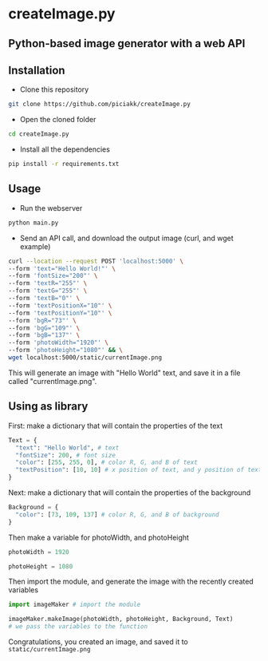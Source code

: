# createImage.py
Python-based image generator with a web API
---

## Installation

- Clone this repository
```bash
git clone https://github.com/piciakk/createImage.py
```
- Open the cloned folder
```bash
cd createImage.py
```
- Install all the dependencies
```bash
pip install -r requirements.txt
```

## Usage

- Run the webserver
```bash
python main.py
```
- Send an API call, and download the output image (curl, and wget example)

```bash
curl --location --request POST 'localhost:5000' \
--form 'text="Hello World!"' \
--form 'fontSize="200"' \
--form 'textR="255"' \
--form 'textG="255"' \
--form 'textB="0"' \
--form 'textPositionX="10"' \
--form 'textPositionY="10"' \
--form 'bgR="73"' \
--form 'bgG="109"' \
--form 'bgB="137"' \
--form 'photoWidth="1920"' \
--form 'photoHeight="1080"' && \
wget localhost:5000/static/currentImage.png
```

This will generate an image with "Hello World" text, and save it in a file called "currentImage.png".

## Using as library

First: make a dictionary that will contain the properties of the text

```python
Text = {
  "text": "Hello World", # text
  "fontSize": 200, # font size
  "color": [255, 255, 0], # color R, G, and B of text
  "textPosition": [10, 10] # x position of text, and y position of text
}
```

Next: make a dictionary that will contain the properties of the background

```python
Background = {
  "color": [73, 109, 137] # color R, G, and B of background
}
```

Then make a variable for photoWidth, and photoHeight

```python
photoWidth = 1920

photoHeight = 1080
```

Then import the module, and generate the image with the recently created variables

```python
import imageMaker # import the module

imageMaker.makeImage(photoWidth, photoHeight, Background, Text)
# we pass the variables to the function
```

Congratulations, you created an image, and saved it to `static/currentImage.png`
